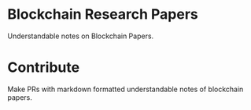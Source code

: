 # Blockchain Research Papers
Understandable notes on Blockchain Papers.

# Contribute 
Make PRs with markdown formatted understandable notes of blockchain papers. 
